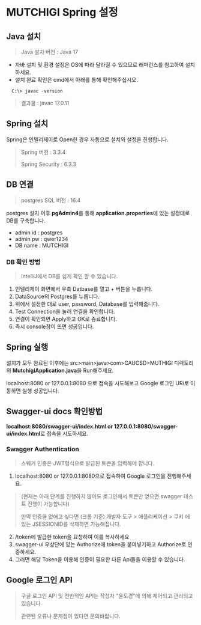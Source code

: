 # MUTCHIGI Spring 설정

## Java 설치
> Java 설치 버전 : Java 17

- 자바 설치 및 환경 설정은 OS에 따라 달라질 수 있으므로 래퍼런스를 참고하여 설치하세요.
- 설치 완료 확인은 cmd에서 아래를 통해 확인해주십시오.
```
  C:\> javac -version
  ```
> 결과물 : javac 17.0.11

## Spring 설치
 Spring은 인텔리제이로 Open한 경우 자동으로 설치와 설정을 진행합니다.
> Spring 버전 : 3.3.4 
>
> Spring Security : 6.3.3

## DB 연결
> postgres SQL 버전 : 16.4

postgres 설치 이후 **pgAdmin4**를 통해 **application.properties**에 있는 설정대로 DB를 구축합니다.

- admin id : postgres
- admin pw : qwer1234
- DB name : MUTCHIGI

### DB 확인 방법
> IntelliJ에서 DB를 쉽게 확인 할 수 있습니다.
 
1. 인텔리제이 화면에서 우측 Datbase를 열고 + 버튼을 누릅니다.
2. DataSource의 Postgres를 누릅니다.
3. 위에서 설정한 대로 user, password, Database를 입력해줍니다.
4. Test Connection을 눌러 연결을 확인합니다.
5. 연결이 확인되면 Apply하고 OK로 종료합니다.
6. 즉시 console창이 뜨면 성공입니다.

## Spring 실행

설치가 모두 완료된 이후에는 src>main>java>com>CAUCSD>MUTHIGI 디렉토리의
**MutchigiApplication.java**을 Run해주세요.

localhost:8080 or 127.0.0.1:8080 으로 접속을 시도해보고 Google 로그인 URi로 이동하면 실행 성공입니다.

## Swagger-ui docs 확인방법
**localhost:8080/swagger-ui/index.html or 127.0.0.1:8080/swagger-ui/index.html**로 접속을 시도하세요.

### Swagger Authentication
> 스웨거 인증은 JWT형식으로 발급된 토큰을 입력해야 합니다.

1. localhost:8080 or 127.0.0.1:8080으로 접속하여 Google 로그인을 진행해주세요.
  > (현재는 아래 단계를 진행하지 않아도 로그인해서 토큰만 얻으면 swagger 테스트 진행이 가능합니다) <p>
  > 만약 인증을 없애고 싶다면 (크롬 기준) 개발자 도구 > 애플리케이션 > 쿠키 에 있는 JSESSIONID를 삭제하면 가능해집니다.
2. /token에 발급한 token을 요청하여 이를 복사하세요
3. swagger-ui 우상단에 있는 Authorize에 token을 붙여넣기하고 Authorize로 인증하세요.
4. 그러면 해당 Token을 이용해 인증이 필요한 다른 Api들을 이용할 수 있습니다.


## Google 로그인 API
> 구글 로그인 API 및 전반적인 API는 작성자 "윤도경"에 의해 제어되고 관리되고 있습니다.
> 
>  관련된 오류나 문제점이 있다면 문의바랍니다.
